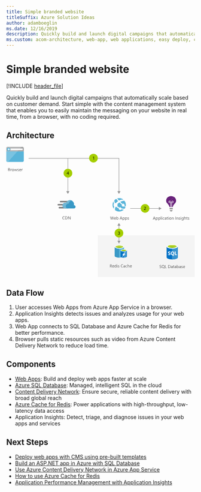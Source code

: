 ```yaml
---
title: Simple branded website
titleSuffix: Azure Solution Ideas
author: adamboeglin
ms.date: 12/16/2019
description: Quickly build and launch digital campaigns that automatically scale based on customer demand.
ms.custom: acom-architecture, web-app, web applications, easy deploy, content delivery, interactive-diagram, 'https://azure.microsoft.com/solutions/architecture/simple-branded-website/'
---
```

# Simple branded website

[!INCLUDE [header_file](../header.md)]

Quickly build and launch digital campaigns that automatically scale based on customer demand. Start simple with the content management system that enables you to easily maintain the messaging on your website in real time, from a browser, with no coding required.

## Architecture

<svg class="architecture-diagram" aria-labelledby="simple-branded-website" height="433" viewbox="0 0 628 433"  xmlns="http://www.w3.org/2000/svg">
    <g fill="none" fill-rule="evenodd" stroke="none" stroke-width="1">
        <path fill="#F4F4F4" fill-rule="nonzero" d="M305 432.8h322.8V294H305z"/>
        <path d="M7.6 75.9v3.5h1.6c.7 0 1.2-.2 1.6-.5.4-.3.6-.8.6-1.3 0-1.2-.8-1.7-2.4-1.7H7.6zm0-4.2v3.2h1.2c.6 0 1.1-.2 1.5-.5.4-.3.5-.7.5-1.3 0-1-.6-1.4-1.9-1.4H7.6zm-1.1 8.7v-9.8h2.8c.8 0 1.5.2 2 .6.5.4.7 1 .7 1.6 0 .6-.2 1-.5 1.4-.3.4-.7.7-1.2.9.7.1 1.2.3 1.6.7.4.4.6 1 .6 1.6 0 .8-.3 1.5-.9 2-.6.5-1.4.8-2.3.8H6.5v.2zM18 74.6c-.2-.2-.5-.2-.8-.2-.5 0-.9.2-1.2.7-.3.5-.5 1.1-.5 1.8v3.6h-1.1v-7h1.1v1.4c.2-.5.4-.9.7-1.2.3-.3.7-.4 1.1-.4.3 0 .5 0 .7.1v1.2zM22.2 74.2c-.7 0-1.3.2-1.7.7-.4.5-.6 1.2-.6 2s.2 1.5.6 2c.4.5 1 .7 1.7.7s1.3-.2 1.7-.7c.4-.5.6-1.1.6-2 0-.9-.2-1.5-.6-2-.4-.5-.9-.7-1.7-.7m0 6.4c-1 0-1.9-.3-2.5-1-.6-.7-.9-1.5-.9-2.6 0-1.2.3-2.1 1-2.8.7-.7 1.5-1 2.6-1 1 0 1.9.3 2.4 1s.9 1.5.9 2.7c0 1.1-.3 2-.9 2.7-.7.7-1.6 1-2.6 1M36.3 73.4l-2.1 7H33l-1.4-5c-.1-.2-.1-.4-.1-.6 0 .2-.1.4-.1.6l-1.6 5h-1.2l-2.1-7h1.1l1.4 5.3c0 .2.1.4.1.6h.1c0-.2.1-.4.1-.6l1.6-5.3h1l1.4 5.3c0 .2.1.4.1.6h.2c0-.2 0-.4.1-.6l1.4-5.3h1.2zM37.1 80.2V79c.6.5 1.3.7 2 .7 1 0 1.5-.3 1.5-1 0-.2 0-.3-.1-.5l-.3-.3c-.1-.1-.3-.2-.5-.3l-.6-.3c-.3-.1-.6-.2-.8-.4-.2-.1-.4-.3-.6-.4-.2-.2-.3-.3-.4-.5-.1-.2-.1-.4-.1-.7 0-.3.1-.6.2-.9.2-.3.4-.5.6-.6.3-.2.5-.3.9-.4.4-.1.7-.1 1-.1.6 0 1.1.1 1.6.3v1.1c-.5-.3-1.1-.5-1.8-.5-.2 0-.4 0-.6.1-.2 0-.3.1-.4.2l-.3.3c-.1.1-.1.3-.1.4 0 .2 0 .3.1.5s.2.2.3.3c.1.1.3.2.5.3l.6.3c.3.1.6.2.8.4.2.1.5.3.6.4.2.2.3.3.4.5.1.2.1.4.1.7 0 .3-.1.6-.2.9-.1.3-.4.5-.6.6-.2.1-.5.3-.9.4-.4.1-.7.1-1 .1-.7 0-1.3-.1-1.9-.4M48 76.3c0-.6-.2-1.2-.5-1.5-.3-.3-.7-.5-1.3-.5-.5 0-1 .2-1.3.6-.3.4-.6.9-.7 1.5H48v-.1zm1.1.9h-4.9c0 .8.2 1.4.6 1.8.4.4 1 .6 1.7.6.8 0 1.5-.3 2.2-.8v1.1c-.6.4-1.4.7-2.4.7s-1.8-.3-2.3-1c-.6-.6-.8-1.5-.8-2.7 0-1.1.3-2 .9-2.7.6-.7 1.4-1 2.3-1 .9 0 1.6.3 2.1.9.5.6.8 1.4.8 2.5v.6h-.2zM54.5 74.6c-.2-.2-.5-.3-.9-.3-.5 0-.9.2-1.2.7-.3.5-.5 1.1-.5 1.8v3.6h-1.1v-7h1.1v1.4c.2-.5.4-.9.7-1.2.3-.3.7-.4 1.1-.4.3 0 .5 0 .7.1v1.3h.1z" fill="#525252" fill-rule="nonzero"/>
        <path d="M58.4 15.3V5.8c0-4.2-1.5-5.7-5.7-5.7h-47C1.5.1 0 1.6 0 5.8v9.5h58.4z" fill="#A0A1A2" fill-rule="nonzero"/>
        <path d="M0 15.3v29.2c0 4.2 1.5 5.7 5.7 5.7h47c4.2 0 5.7-1.5 5.7-5.7V15.3H0z" fill="#59B4D9" fill-rule="nonzero"/>
        <path d="M51.1 0H5.7C1.5 0 0 1.5 0 5.7v9.6h36.9L51.1 0z" fill="#B3B4B5" fill-rule="nonzero"/>
        <path d="M5.7 50.2h-.8C1.3 50 0 48.4 0 44.5V15.3h36.9L5.7 50.2z" fill="#7AC3E1" fill-rule="nonzero"/>
        <path fill="#FCFCFC" fill-rule="nonzero" d="M14.6 10.8h40V5.7h-40z"/>
        <path d="M7.6 2.6a5.7 5.7 0 110 11.4 5.7 5.7 0 010-11.4" fill="#59B4D9" fill-rule="nonzero"/>
        <path fill="#FCFCFC" fill-rule="nonzero" d="M13.3 7.6H7.6l1.9-1.9v-.6H7.6l-3 3.3 3 3.1h1.9v-.7L7.6 8.9h5.7z"/>
        <path d="M194.4 240.5c-.7.4-1.6.6-2.7.6-1.4 0-2.5-.4-3.3-1.3-.8-.9-1.3-2.1-1.3-3.5 0-1.6.5-2.8 1.4-3.8.9-1 2.1-1.4 3.6-1.4.9 0 1.7.1 2.3.4v1.2c-.7-.4-1.5-.6-2.3-.6-1.1 0-2 .4-2.7 1.1-.7.8-1 1.8-1 3s.3 2.1 1 2.9c.7.7 1.5 1.1 2.6 1.1 1 0 1.8-.2 2.6-.7v1h-.2zM197.5 232.2v7.7h1.5c1.3 0 2.3-.3 3-1 .7-.7 1.1-1.7 1.1-2.9 0-2.5-1.3-3.8-4-3.8h-1.6zm-1.1 8.7v-9.8h2.7c3.5 0 5.2 1.6 5.2 4.8 0 1.5-.5 2.7-1.4 3.6-1 .9-2.2 1.4-3.9 1.4h-2.6zM214.1 240.9h-1.4l-5-7.8-.3-.6c0 .2.1.7.1 1.3v7.1h-1.1v-9.8h1.5l4.9 7.7c.2.3.3.5.4.7 0-.3-.1-.8-.1-1.4v-6.9h1.1v9.7h-.1z" fill="#525252" fill-rule="nonzero"/>
        <path d="M212.8 184.5h-31.9c-1.3 0-2.4-1.1-2.4-2.4 0-1.3 1.1-2.4 2.4-2.4h31.9c1.3 0 2.4 1.1 2.4 2.4 0 1.3-1.1 2.4-2.4 2.4M206.3 204.6h-29.5c-1.3 0-2.4-1.1-2.4-2.4 0-1.3 1.1-2.4 2.4-2.4h29.5c1.3 0 2.4 1.1 2.4 2.4 0 1.3-1.1 2.4-2.4 2.4M202.8 194.8h-29.5c-1.3 0-2.4-1.1-2.4-2.4 0-1.3 1.1-2.4 2.4-2.4h29.5c1.3 0 2.4 1.1 2.4 2.4 0 1.4-1 2.4-2.4 2.4" fill="#7A7A7A" fill-rule="nonzero"/>
        <path d="M230.9 199.4c0-2.8-2.2-5.1-5-5.2h-.7c.3-1.2.5-2.4.5-3.6 0-7.4-6-13.4-13.4-13.4-5.7.1-10.8 3.7-12.7 9.1-1-.3-2-.4-3-.5-5.2 0-9.1 4.2-9.1 9.4s4.1 9.4 9.1 9.4h29.6c2.7-.4 4.7-2.6 4.7-5.2" fill="#3999C6" fill-rule="nonzero"/>
        <path d="M201.3 204.4a8.06 8.06 0 01-2.5-4.6c-1.1-5 1.9-10 6.8-11 1-.2 2.1-.3 3.1-.1.4-4.7 3.3-8.8 7.6-10.8-1.3-.4-2.7-.7-4.1-.7-5.7.1-10.8 3.7-12.7 9.1-1-.3-2-.4-3-.5-5.2 0-9.1 4.2-9.1 9.4s4.1 9.4 9.1 9.4l4.8-.2z" fill="#72B6D3" fill-rule="nonzero"/>
        <path d="M358.9 231.6l-2.8 9.8h-1.3l-2-7.2c-.1-.3-.1-.6-.2-1 0 .3-.1.7-.2 1l-2 7.2h-1.3l-2.9-9.8h1.3l2.1 7.5c.1.3.1.6.2 1 0-.2.1-.6.2-1l2.2-7.5h1.1l2.1 7.6c.1.3.1.6.2.9 0-.2.1-.6.2-.9l2-7.5h1.1v-.1zM364.2 237.2c0-.6-.2-1.2-.5-1.5-.3-.3-.7-.5-1.3-.5-.5 0-1 .2-1.3.6-.3.4-.6.9-.7 1.5h3.8v-.1zm1.1 1h-4.9c0 .8.2 1.4.6 1.8.4.4 1 .6 1.7.6.8 0 1.5-.3 2.2-.8v1.1c-.6.4-1.4.7-2.4.7s-1.8-.3-2.3-1c-.6-.6-.8-1.5-.8-2.7 0-1.1.3-2 .9-2.7.6-.7 1.4-1 2.3-1 .9 0 1.6.3 2.1.9.5.6.8 1.4.8 2.5v.6h-.2zM368.1 237.5v1c0 .6.2 1.1.6 1.5.4.4.9.6 1.4.6.7 0 1.2-.3 1.6-.8.4-.5.6-1.2.6-2.2 0-.8-.2-1.4-.5-1.8-.4-.4-.8-.7-1.5-.7s-1.2.2-1.6.7c-.4.5-.6 1.1-.6 1.7m.1 2.9v1h-1.1V231h1.1v4.6c.6-.9 1.4-1.4 2.4-1.4.9 0 1.6.3 2.1.9.5.6.8 1.5.8 2.5 0 1.2-.3 2.1-.9 2.8-.6.7-1.3 1.1-2.3 1.1-1 0-1.7-.3-2.1-1.1M384.1 237.6l-1.5-4.2c-.1-.1-.1-.4-.2-.7 0 .3-.1.5-.2.7l-1.5 4.2h3.4zm2.7 3.8h-1.3l-1-2.7h-4.2l-1 2.7H378l3.8-9.8h1.2l3.8 9.8zM389.2 237.5v1c0 .6.2 1.1.6 1.5.4.4.9.6 1.4.6.7 0 1.2-.3 1.6-.8.4-.5.6-1.2.6-2.2 0-.8-.2-1.4-.5-1.8-.4-.4-.8-.7-1.5-.7s-1.2.2-1.6.7a2.709 2.709 0 00-.6 1.7m.1 2.9v4.2h-1.1v-10.2h1.1v1.2c.6-.9 1.4-1.4 2.4-1.4.9 0 1.6.3 2.1.9.5.6.8 1.5.8 2.5 0 1.2-.3 2.1-.9 2.8-.6.7-1.3 1.1-2.3 1.1-1 0-1.7-.3-2.1-1.1M397.5 237.5v1c0 .6.2 1.1.6 1.5.4.4.9.6 1.4.6.7 0 1.2-.3 1.6-.8.4-.5.6-1.2.6-2.2 0-.8-.2-1.4-.5-1.8-.4-.4-.8-.7-1.5-.7s-1.2.2-1.6.7c-.4.5-.6 1.1-.6 1.7m0 2.9v4.2h-1.1v-10.2h1.1v1.2c.6-.9 1.4-1.4 2.4-1.4.9 0 1.6.3 2.1.9.5.6.8 1.5.8 2.5 0 1.2-.3 2.1-.9 2.8-.6.7-1.3 1.1-2.3 1.1-.9 0-1.6-.3-2.1-1.1M404.1 241.1v-1.2c.6.5 1.3.7 2 .7 1 0 1.5-.3 1.5-1 0-.2 0-.3-.1-.5l-.3-.3c-.1-.1-.3-.2-.5-.3-.2-.1-.4-.2-.6-.2-.3-.1-.6-.2-.8-.4-.2-.1-.4-.3-.6-.4-.2-.1-.3-.3-.4-.5-.1-.2-.1-.4-.1-.7 0-.3.1-.6.2-.9.1-.3.4-.5.6-.6.3-.2.5-.3.9-.4.4-.1.7-.1 1-.1.6 0 1.1.1 1.6.3v1.1c-.5-.3-1.1-.5-1.8-.5-.2 0-.4 0-.6.1-.2 0-.3.1-.4.2l-.3.3c-.1.1-.1.3-.1.4 0 .2 0 .3.1.5l.3.3c.1.1.3.2.5.3l.6.3c.3.1.6.2.8.4.2.2.5.3.6.4.2.2.3.3.4.5.1.2.1.4.1.7 0 .3-.1.6-.2.9-.2.3-.4.5-.6.6-.3.2-.5.3-.9.4-.3.1-.7.1-1 .1-.7-.1-1.3-.2-1.9-.5M494.7 237.8l-1.5-4.2c-.1-.1-.1-.4-.2-.7 0 .3-.1.5-.2.7l-1.5 4.2h3.4zm2.7 3.8h-1.3l-1-2.7h-4.2l-1 2.7h-1.3l3.8-9.8h1.2l3.8 9.8zM499.8 237.7v1c0 .6.2 1.1.6 1.5.4.4.9.6 1.4.6.7 0 1.2-.3 1.6-.8.4-.5.6-1.2.6-2.2 0-.8-.2-1.4-.5-1.8-.4-.4-.8-.7-1.5-.7s-1.2.2-1.6.7c-.4.5-.6 1-.6 1.7m0 2.8v4.2h-1.1v-10.2h1.1v1.2c.6-.9 1.4-1.4 2.4-1.4.9 0 1.6.3 2.1.9.5.6.8 1.5.8 2.5 0 1.2-.3 2.1-.9 2.8-.6.7-1.3 1.1-2.3 1.1-.9.1-1.6-.3-2.1-1.1M508 237.7v1c0 .6.2 1.1.6 1.5.4.4.9.6 1.4.6.7 0 1.2-.3 1.6-.8.4-.5.6-1.2.6-2.2 0-.8-.2-1.4-.5-1.8-.4-.4-.8-.7-1.5-.7s-1.2.2-1.6.7c-.4.5-.6 1-.6 1.7m.1 2.8v4.2H507v-10.2h1.1v1.2c.6-.9 1.4-1.4 2.4-1.4.9 0 1.6.3 2.1.9.5.6.8 1.5.8 2.5 0 1.2-.3 2.1-.9 2.8-.6.7-1.3 1.1-2.3 1.1-.9.1-1.6-.3-2.1-1.1M515.199 241.6h1.101v-10.399h-1.101zM518.6 241.6h1.1v-7h-1.1v7zm.5-8.8c-.2 0-.4-.1-.5-.2-.1-.1-.2-.3-.2-.5s.1-.4.2-.5c.1-.1.3-.2.5-.2s.4.1.5.2c.1.1.2.3.2.5s-.1.4-.2.5c-.1.1-.3.2-.5.2zM526.7 241.2c-.5.3-1.2.5-1.9.5-1 0-1.8-.3-2.4-1-.6-.6-.9-1.5-.9-2.5 0-1.2.3-2.1 1-2.8.7-.7 1.5-1 2.6-1 .6 0 1.2.1 1.6.3v1.1c-.5-.4-1.1-.5-1.7-.5-.7 0-1.3.3-1.8.8s-.7 1.2-.7 2 .2 1.5.6 1.9c.4.4 1 .7 1.7.7.6 0 1.2-.2 1.7-.6v1.1h.2zM532.3 238l-1.7.2c-.5.1-.9.2-1.2.4-.3.2-.4.5-.4 1 0 .3.1.6.4.8.2.2.6.3 1 .3.6 0 1-.2 1.4-.6.4-.4.5-.9.5-1.5v-.6zm1.1 3.6h-1.1v-1.1c-.5.8-1.2 1.3-2.2 1.3-.7 0-1.2-.2-1.6-.6-.4-.4-.6-.9-.6-1.5 0-1.3.8-2.1 2.3-2.3l2.1-.3c0-1.2-.5-1.8-1.4-1.8-.8 0-1.6.3-2.3.9v-1.1c.7-.4 1.5-.7 2.4-.7 1.6 0 2.5.9 2.5 2.6v4.6h-.1zM538.8 241.5c-.3.1-.6.2-1 .2-1.2 0-1.8-.7-1.8-2.1v-4.1h-1.2v-1h1.2v-1.7l1.1-.4v2.1h1.8v1h-1.8v3.9c0 .5.1.8.2 1 .2.2.4.3.8.3.3 0 .5-.1.7-.2v1zM540.3 241.6h1.1v-7h-1.1v7zm.5-8.8c-.2 0-.4-.1-.5-.2-.1-.1-.2-.3-.2-.5s.1-.4.2-.5c.1-.1.3-.2.5-.2s.4.1.5.2c.1.1.2.3.2.5s-.1.4-.2.5c-.1.1-.3.2-.5.2zM546.7 235.3c-.7 0-1.3.2-1.7.7-.4.5-.6 1.2-.6 2s.2 1.5.6 2c.4.5 1 .7 1.7.7s1.3-.2 1.7-.7c.4-.5.6-1.1.6-2 0-.9-.2-1.5-.6-2-.4-.5-1-.7-1.7-.7m-.1 6.4c-1 0-1.9-.3-2.5-1-.6-.7-.9-1.5-.9-2.6 0-1.2.3-2.1 1-2.8.7-.7 1.5-1 2.6-1 1 0 1.9.3 2.4 1 .6.6.9 1.5.9 2.7 0 1.1-.3 2-.9 2.7-.7.7-1.6 1-2.6 1M557.7 241.6h-1.1v-4c0-1.5-.5-2.2-1.6-2.2-.6 0-1 .2-1.4.6-.4.4-.5 1-.5 1.6v4H552v-7h1.1v1.2c.5-.9 1.3-1.3 2.3-1.3.8 0 1.4.2 1.8.7.4.5.6 1.2.6 2.1v4.3h-.1zM563.8 241.6h1.1v-9.8h-1.1zM573.1 241.6H572v-4c0-1.5-.5-2.2-1.6-2.2-.6 0-1 .2-1.4.6-.4.4-.5 1-.5 1.6v4h-1.1v-7h1.1v1.2c.5-.9 1.3-1.3 2.3-1.3.8 0 1.4.2 1.8.7.4.5.6 1.2.6 2.1v4.3h-.1zM574.8 241.3v-1.2c.6.5 1.3.7 2 .7 1 0 1.5-.3 1.5-1 0-.2 0-.3-.1-.5l-.3-.3c-.1-.1-.3-.2-.5-.3-.2-.1-.4-.2-.6-.2-.3-.1-.6-.2-.8-.4-.2-.1-.4-.3-.6-.4-.2-.1-.3-.3-.4-.5-.1-.2-.1-.4-.1-.7 0-.3.1-.6.2-.9.1-.3.4-.5.6-.6.3-.2.5-.3.9-.4.4-.1.7-.1 1-.1.6 0 1.1.1 1.6.3v1.1c-.5-.3-1.1-.5-1.8-.5-.2 0-.4 0-.6.1-.2 0-.3.1-.4.2l-.3.3c-.1.1-.1.3-.1.4 0 .2 0 .3.1.5l.3.3c.1.1.3.2.5.3l.6.3c.3.1.6.2.8.4.2.2.5.3.6.4.2.2.3.3.4.5.1.2.1.4.1.7 0 .3-.1.6-.2.9-.2.3-.4.5-.6.6-.3.2-.5.3-.9.4-.3.1-.7.1-1 .1-.7-.1-1.3-.2-1.9-.5M581.199 241.6h1.101v-7h-1.101v7zm.601-8.8c-.2 0-.4-.1-.5-.2-.1-.1-.2-.3-.2-.5s.1-.4.2-.5c.1-.1.3-.2.5-.2s.4.1.5.2c.1.1.2.3.2.5s-.1.4-.2.5c-.1.1-.3.2-.5.2zM589.4 238.4v-1c0-.6-.2-1-.6-1.4-.4-.4-.8-.6-1.4-.6-.7 0-1.2.3-1.6.8-.4.5-.6 1.2-.6 2.1 0 .8.2 1.4.6 1.9.4.5.9.7 1.5.7s1.1-.2 1.5-.7c.4-.5.6-1.1.6-1.8zm1.2 2.6c0 2.6-1.2 3.9-3.7 3.9-.9 0-1.6-.2-2.3-.5v-1.1c.8.4 1.5.7 2.3.7 1.7 0 2.6-.9 2.6-2.7v-.8c-.5.9-1.3 1.3-2.4 1.3-.9 0-1.6-.3-2.1-.9-.5-.6-.8-1.5-.8-2.5 0-1.2.3-2.1.9-2.8.6-.7 1.4-1.1 2.3-1.1.9 0 1.6.4 2.1 1.1v-1h1.1v6.4zM598.6 241.6h-1.1v-4c0-1.5-.5-2.2-1.6-2.2-.5 0-1 .2-1.4.6-.4.4-.6 1-.6 1.6v4h-1.1v-10.4h1.1v4.5c.5-.9 1.3-1.3 2.3-1.3 1.6 0 2.4 1 2.4 2.9v4.3zM604 241.5c-.3.1-.6.2-1 .2-1.2 0-1.8-.7-1.8-2.1v-4.1H600v-1h1.2v-1.7l1.1-.4v2.1h1.8v1h-1.8v3.9c0 .5.1.8.2 1 .2.2.4.3.8.3.3 0 .5-.1.7-.2v1zM605.1 241.3v-1.2c.6.5 1.3.7 2 .7 1 0 1.5-.3 1.5-1 0-.2 0-.3-.1-.5l-.3-.3c-.1-.1-.3-.2-.5-.3-.2-.1-.4-.2-.6-.2-.3-.1-.6-.2-.8-.4-.2-.1-.4-.3-.6-.4-.2-.1-.3-.3-.4-.5-.1-.2-.1-.4-.1-.7 0-.3.1-.6.2-.9.1-.3.4-.5.6-.6.3-.2.5-.3.9-.4.4-.1.7-.1 1-.1.6 0 1.1.1 1.6.3v1.1c-.5-.3-1.1-.5-1.8-.5-.2 0-.4 0-.6.1-.2 0-.3.1-.4.2l-.3.3c-.1.1-.1.3-.1.4 0 .2 0 .3.1.5l.3.3c.1.1.3.2.5.3l.6.3c.3.1.6.2.8.4.2.2.5.3.6.4.2.2.3.3.4.5.1.2.1.4.1.7 0 .3-.1.6-.2.9-.2.3-.4.5-.6.6-.3.2-.5.3-.9.4-.3.1-.7.1-1 .1-.8-.1-1.4-.2-1.9-.5M346.9 391.7v3.6h1.6c.3 0 .6 0 .8-.1.2-.1.5-.2.6-.4.2-.2.3-.4.4-.6.1-.2.2-.5.2-.8 0-.5-.2-.9-.5-1.2-.3-.3-.8-.4-1.5-.4h-1.6v-.1zm5.8 8.8h-1.4l-1.6-2.7c-.2-.3-.3-.5-.4-.7-.1-.2-.3-.3-.4-.4-.1-.1-.3-.2-.5-.2-.2-.1-.4-.1-.6-.1h-.9v4.2h-1.1v-9.8h2.9c.4 0 .8.1 1.2.2.4.1.7.3.9.5.2.2.5.5.6.8.2.3.2.7.2 1.1 0 .3-.1.7-.2.9-.1.3-.2.5-.4.8-.2.2-.4.4-.7.6-.3.2-.6.3-.9.4.2.1.3.2.4.3l.3.3c.1.1.2.3.3.4.1.2.2.3.4.6l1.9 2.8zM358 396.3c0-.6-.2-1.2-.5-1.5-.3-.4-.7-.5-1.3-.5-.5 0-1 .2-1.3.6-.4.4-.6.9-.7 1.5h3.8v-.1zm1.2.9h-4.9c0 .8.2 1.4.6 1.8.4.4 1 .6 1.7.6.8 0 1.5-.3 2.2-.8v1.1c-.6.4-1.4.7-2.4.7s-1.8-.3-2.3-1c-.6-.6-.8-1.5-.8-2.7 0-1.1.3-2 .9-2.7.6-.7 1.4-1 2.3-1 .9 0 1.6.3 2.1.9.5.6.8 1.4.8 2.5v.6h-.2zM365.7 397.3v-1c0-.6-.2-1-.6-1.4-.4-.4-.8-.6-1.4-.6-.7 0-1.2.3-1.6.8-.4.5-.6 1.2-.6 2.1 0 .8.2 1.4.6 1.9.4.5.9.7 1.5.7s1.1-.2 1.5-.7c.4-.5.6-1.1.6-1.8zm1.1 3.2h-1.1v-1.2c-.5.9-1.3 1.4-2.4 1.4-.9 0-1.6-.3-2.1-.9-.5-.6-.8-1.5-.8-2.6 0-1.2.3-2.1.9-2.8.6-.7 1.4-1 2.3-1 1 0 1.7.4 2.1 1.1v-4.3h1.1v10.3zM369.1 400.5h1.1v-7h-1.1v7zm.6-8.8c-.2 0-.4-.1-.5-.2-.1-.1-.2-.3-.2-.5s.1-.4.2-.5c.1-.1.3-.2.5-.2s.4.1.5.2c.1.1.2.3.2.5s-.1.4-.2.5c-.1.1-.3.2-.5.2zM372.1 400.2V399c.6.5 1.3.7 2 .7 1 0 1.5-.3 1.5-1 0-.2 0-.3-.1-.5l-.3-.3c-.1-.1-.3-.2-.5-.3l-.6-.3c-.3-.1-.6-.2-.8-.4-.2-.1-.4-.3-.6-.4-.2-.1-.3-.3-.4-.5-.1-.2-.1-.4-.1-.7 0-.3.1-.6.2-.9.1-.3.4-.5.6-.6.3-.2.5-.3.9-.4.3-.1.7-.1 1-.1.6 0 1.1.1 1.6.3v1.1c-.5-.3-1.1-.5-1.8-.5-.2 0-.4 0-.6.1-.2 0-.3.1-.4.2l-.3.3c-.1.1-.1.3-.1.4 0 .2 0 .3.1.5l.3.3c.1.1.3.2.5.3l.6.3c.3.1.6.2.8.4.2.1.5.3.6.4.2.2.3.3.4.5.1.2.1.4.1.7 0 .3-.1.6-.2.9-.2.3-.4.5-.6.6-.3.2-.5.3-.9.4-.3.1-.7.1-1 .1-.8 0-1.4-.1-1.9-.4M389.1 400.1c-.7.4-1.6.6-2.7.6-1.4 0-2.5-.4-3.3-1.3-.8-.9-1.3-2.1-1.3-3.5 0-1.6.5-2.8 1.4-3.8.9-1 2.1-1.4 3.6-1.4.9 0 1.7.1 2.3.4v1.2c-.7-.4-1.5-.6-2.3-.6-1.1 0-2 .4-2.7 1.1-.7.8-1 1.8-1 3s.3 2.1 1 2.9c.7.7 1.5 1.1 2.6 1.1 1 0 1.8-.2 2.6-.7v1h-.2zM394.8 396.9l-1.7.2c-.5.1-.9.2-1.2.4-.3.2-.4.5-.4 1 0 .3.1.6.4.8.2.2.6.3 1 .3.6 0 1-.2 1.4-.6.4-.4.5-.9.5-1.5v-.6zm1.1 3.6h-1.1v-1.1c-.5.8-1.2 1.3-2.2 1.3-.7 0-1.2-.2-1.6-.6-.4-.4-.6-.9-.6-1.5 0-1.3.8-2.1 2.3-2.3l2.1-.3c0-1.2-.5-1.8-1.4-1.8-.8 0-1.6.3-2.3.9V394c.7-.4 1.5-.7 2.4-.7 1.6 0 2.5.9 2.5 2.6v4.6h-.1zM402.8 400.1c-.5.3-1.2.5-1.9.5-1 0-1.8-.3-2.4-1-.6-.6-.9-1.5-.9-2.5 0-1.2.3-2.1 1-2.8.7-.7 1.5-1 2.6-1 .6 0 1.2.1 1.6.3v1.1c-.5-.4-1.1-.5-1.7-.5-.7 0-1.3.3-1.8.8s-.7 1.2-.7 2 .2 1.5.6 1.9c.4.5 1 .7 1.7.7.6 0 1.2-.2 1.7-.6v1.1h.2zM410.3 400.5h-1.1v-4c0-1.5-.5-2.2-1.6-2.2-.5 0-1 .2-1.4.6-.4.4-.6 1-.6 1.6v4h-1.1v-10.4h1.1v4.5c.5-.9 1.3-1.3 2.3-1.3 1.6 0 2.4 1 2.4 2.9v4.3zM416.9 396.3c0-.6-.2-1.2-.5-1.5-.3-.4-.7-.5-1.3-.5-.5 0-1 .2-1.3.6-.4.4-.6.9-.7 1.5h3.8v-.1zm1.2.9h-4.9c0 .8.2 1.4.6 1.8.4.4 1 .6 1.7.6.8 0 1.5-.3 2.2-.8v1.1c-.6.4-1.4.7-2.4.7s-1.8-.3-2.3-1c-.6-.6-.8-1.5-.8-2.7 0-1.1.3-2 .9-2.7.6-.7 1.4-1 2.3-1 .9 0 1.6.3 2.1.9.5.6.8 1.4.8 2.5v.6h-.2z" fill="#525252" fill-rule="nonzero"/>
        <path d="M361.2 332.4v30.1c0 3.2 7 5.7 15.6 5.7v-35.8h-15.6z" fill="#3999C6" fill-rule="nonzero"/>
        <path d="M376.6 368.1h.3c8.7 0 15.6-2.5 15.6-5.7v-30.1h-15.9v35.8z" fill="#59B4D9" fill-rule="nonzero"/>
        <path d="M392.4 332.4c0 3.1-7 5.7-15.6 5.7s-15.7-2.6-15.7-5.7 7-5.7 15.6-5.7c8.7 0 15.7 2.6 15.7 5.7" fill="#FFF" fill-rule="nonzero"/>
        <path d="M389.3 332.1c0 2.1-5.6 3.8-12.4 3.8-6.8 0-12.5-1.7-12.5-3.8 0-2.1 5.6-3.8 12.4-3.8 6.8 0 12.5 1.7 12.5 3.8" fill="#7FBA00" fill-rule="nonzero"/>
        <path d="M386.6 334.3c1.7-.7 2.6-1.4 2.6-2.3 0-2.1-5.6-3.8-12.4-3.8-6.8 0-12.4 1.7-12.4 3.8 0 .8 1 1.7 2.6 2.3 2.3-.9 5.8-1.4 9.8-1.4 4 0 7.6.6 9.8 1.4" fill="#B8D432" fill-rule="nonzero"/>
        <path d="M381 344.3v20.1c0 2.1 4.7 3.8 10.4 3.8v-23.9H381z" fill="#0072C6" fill-rule="nonzero"/>
        <path d="M391.3 368.1h.2c5.8 0 10.4-1.7 10.4-3.8v-20h-10.6v23.8z" fill="#0072C6" fill-rule="nonzero"/>
        <path d="M391.3 368.1h.2c5.8 0 10.4-1.7 10.4-3.8v-20h-10.6v23.8z" fill="#3A94CF" fill-rule="nonzero"/>
        <path d="M401.9 344.3c0 2.1-4.7 3.8-10.4 3.8s-10.4-1.7-10.4-3.8c0-2.1 4.7-3.8 10.4-3.8s10.4 1.7 10.4 3.8" fill="#FFF" fill-rule="nonzero"/>
        <path d="M399.7 344.1c0 1.3-3.8 2.5-8.3 2.5-4.5 0-8.3-1.1-8.3-2.5 0-1.3 3.8-2.5 8.3-2.5 4.5 0 8.3 1.1 8.3 2.5" fill="#7FBA00" fill-rule="nonzero"/>
        <path d="M397.9 345.6c1.1-.4 1.8-.9 1.8-1.5 0-1.3-3.8-2.5-8.3-2.5-4.6 0-8.3 1.1-8.3 2.5 0 .6.7 1.1 1.8 1.5 1.5-.6 3.9-1 6.6-1 2.5 0 4.9.4 6.4 1" fill="#B8D432" fill-rule="nonzero"/>
        <path fill="#FFF" fill-rule="nonzero" d="M397.1 356.5l-11.6 9.6 4.5-7.5h-3.9l11.6-9.5-4.5 7.4z"/>
        <path d="M510.9 402.3v-1.4c.2.1.3.3.6.4.2.1.4.2.7.3.3.1.5.1.7.2.2 0 .5.1.7.1.7 0 1.2-.1 1.6-.4.3-.3.5-.6.5-1.1 0-.3-.1-.5-.2-.7-.1-.2-.3-.4-.5-.5-.2-.2-.4-.3-.7-.5-.3-.1-.6-.3-.9-.5-.3-.2-.7-.3-1-.5-.3-.2-.6-.4-.8-.6-.2-.2-.4-.5-.5-.7-.1-.3-.2-.6-.2-1s.1-.8.3-1.2c.2-.3.5-.6.8-.8.3-.2.7-.4 1.1-.5.4-.1.8-.2 1.2-.2 1 0 1.7.1 2.1.3v1.3c-.6-.4-1.3-.6-2.2-.6-.3 0-.5 0-.8.1-.3.1-.5.1-.7.3-.2.1-.4.3-.5.5-.1.2-.2.4-.2.7 0 .3 0 .5.1.6.1.2.2.3.4.5s.4.3.7.4c.3.1.6.3.9.5.4.2.7.4 1 .5.3.1.6.4.8.6.2.2.4.5.6.8.1.3.2.6.2 1 0 .5-.1.9-.3 1.2-.2.3-.4.6-.8.8-.3.2-.7.4-1.1.5-.4.1-.9.1-1.3.1h-.6c-.2 0-.5-.1-.7-.1-.2 0-.5-.1-.7-.2 0-.1-.2-.2-.3-.2M522.8 393.7c-1 0-1.9.4-2.5 1.1-.6.7-1 1.7-1 2.9s.3 2.2.9 2.9c.6.7 1.4 1.1 2.5 1.1s1.9-.4 2.5-1.1c.6-.7.9-1.7.9-2.9 0-1.3-.3-2.3-.9-3-.5-.6-1.3-1-2.4-1m-.1 9.1c-1.4 0-2.5-.5-3.3-1.4-.8-.9-1.3-2.1-1.3-3.6 0-1.6.4-2.8 1.3-3.8.9-.9 2-1.4 3.5-1.4 1.3 0 2.4.5 3.3 1.4.8.9 1.2 2.1 1.2 3.6 0 1.6-.4 2.9-1.3 3.8l-.6.6 2.8 2h-2.1l-1.8-1.4c-.6.1-1.1.2-1.7.2M534.4 402.7h-5.1v-9.8h1.1v8.8h3.9v1zM540.9 393.9v7.7h1.5c1.3 0 2.3-.3 3-1 .7-.7 1.1-1.7 1.1-2.9 0-2.5-1.3-3.8-4-3.8h-1.6zm-1.2 8.8v-9.8h2.7c3.5 0 5.2 1.6 5.2 4.8 0 1.5-.5 2.7-1.4 3.6-1 .9-2.2 1.4-3.9 1.4h-2.6zM553.3 399.1l-1.7.2c-.5.1-.9.2-1.2.4-.3.2-.4.5-.4 1 0 .3.1.6.4.8.2.2.6.3 1 .3.6 0 1-.2 1.4-.6.4-.4.5-.9.5-1.5v-.6zm1.1 3.6h-1.1v-1.1c-.5.8-1.2 1.3-2.2 1.3-.7 0-1.2-.2-1.6-.6-.4-.4-.6-.9-.6-1.5 0-1.3.8-2.1 2.3-2.3l2.1-.3c0-1.2-.5-1.8-1.4-1.8-.8 0-1.6.3-2.3.9v-1.1c.7-.4 1.5-.7 2.4-.7 1.6 0 2.5.9 2.5 2.6v4.6h-.1zM559.8 402.6c-.3.1-.6.2-1 .2-1.2 0-1.8-.7-1.8-2.1v-4.1h-1.2v-1h1.2v-1.7l1.1-.4v2.1h1.8v1h-1.8v3.9c0 .5.1.8.2 1 .2.2.4.3.8.3.3 0 .5-.1.7-.2v1zM565.2 399.1l-1.7.2c-.5.1-.9.2-1.2.4-.3.2-.4.5-.4 1 0 .3.1.6.4.8.2.2.6.3 1 .3.6 0 1-.2 1.4-.6.4-.4.5-.9.5-1.5v-.6zm1.1 3.6h-1.1v-1.1c-.5.8-1.2 1.3-2.2 1.3-.7 0-1.2-.2-1.6-.6-.4-.4-.6-.9-.6-1.5 0-1.3.8-2.1 2.3-2.3l2.1-.3c0-1.2-.5-1.8-1.4-1.8-.8 0-1.6.3-2.3.9v-1.1c.7-.4 1.5-.7 2.4-.7 1.6 0 2.5.9 2.5 2.6v4.6h-.1zM569.5 398.8v1c0 .6.2 1.1.6 1.5.4.4.9.6 1.4.6.7 0 1.2-.3 1.6-.8.4-.5.6-1.2.6-2.2 0-.8-.2-1.4-.5-1.8-.4-.4-.8-.7-1.5-.7s-1.2.2-1.6.7c-.4.5-.6 1-.6 1.7m0 2.8v1h-1.1v-10.3h1.1v4.6c.6-.9 1.4-1.4 2.4-1.4.9 0 1.6.3 2.1.9.5.6.8 1.5.8 2.5 0 1.2-.3 2.1-.9 2.8-.6.7-1.3 1.1-2.3 1.1-.9 0-1.6-.4-2.1-1.2M580.5 399.1l-1.7.2c-.5.1-.9.2-1.2.4-.3.2-.4.5-.4 1 0 .3.1.6.4.8.2.2.6.3 1 .3.6 0 1-.2 1.4-.6.4-.4.5-.9.5-1.5v-.6zm1.1 3.6h-1.1v-1.1c-.5.8-1.2 1.3-2.2 1.3-.7 0-1.2-.2-1.6-.6-.4-.4-.6-.9-.6-1.5 0-1.3.8-2.1 2.3-2.3l2.1-.3c0-1.2-.5-1.8-1.4-1.8-.8 0-1.6.3-2.3.9v-1.1c.7-.4 1.5-.7 2.4-.7 1.6 0 2.5.9 2.5 2.6v4.6h-.1zM583.3 402.4v-1.2c.6.5 1.3.7 2 .7 1 0 1.5-.3 1.5-1 0-.2 0-.3-.1-.5l-.3-.3c-.1-.1-.3-.2-.5-.3l-.6-.3c-.3-.1-.6-.2-.8-.4-.2-.1-.4-.3-.6-.4-.2-.1-.3-.3-.4-.5-.1-.2-.1-.4-.1-.7 0-.3.1-.6.2-.9.1-.3.4-.5.6-.6.3-.2.5-.3.9-.4.3-.1.7-.1 1-.1.6 0 1.1.1 1.6.3v1.1c-.5-.3-1.1-.5-1.8-.5-.2 0-.4 0-.6.1-.2 0-.3.1-.4.2l-.3.3c-.1.1-.1.3-.1.4 0 .2 0 .3.1.5l.3.3c.1.1.3.2.5.3l.6.3c.3.1.6.2.8.4.2.1.5.3.6.4.2.2.3.3.4.5.1.2.1.4.1.7 0 .3-.1.6-.2.9-.2.3-.4.5-.6.6-.3.2-.5.3-.9.4-.3.1-.7.1-1 .1-.7 0-1.3-.1-1.9-.4M594.2 398.5c0-.6-.2-1.2-.5-1.5-.3-.4-.7-.5-1.3-.5-.5 0-1 .2-1.3.6-.4.4-.6.9-.7 1.5h3.8v-.1zm1.1.9h-4.9c0 .8.2 1.4.6 1.8.4.4 1 .6 1.7.6.8 0 1.5-.3 2.2-.8v1.1c-.6.4-1.4.7-2.4.7s-1.8-.3-2.3-1c-.6-.6-.8-1.5-.8-2.7 0-1.1.3-2 .9-2.7.6-.7 1.4-1 2.3-1 .9 0 1.6.3 2.1.9.5.6.8 1.4.8 2.5v.6h-.2z" fill="#525252" fill-rule="nonzero"/>
        <path d="M534.3 331.3v35.9c0 3.7 8.3 6.8 18.6 6.8v-42.7h-18.6z" fill="#0072C6" fill-rule="nonzero"/>
        <path d="M552.7 374h.3c10.3 0 18.6-3 18.6-6.8v-35.9h-18.9V374z" fill="#0072C6" fill-rule="nonzero"/>
        <path d="M552.5 374h.3c10.4 0 18.9-3 18.9-6.8v-36h-19.1V374h-.1z" fill="#3A94CF" fill-rule="nonzero"/>
        <path d="M571.6 331.3c0 3.7-8.3 6.8-18.6 6.8s-18.6-3-18.6-6.8 8.3-6.8 18.6-6.8 18.6 3.1 18.6 6.8" fill="#FFF" fill-rule="nonzero"/>
        <path d="M567.8 330.9c0 2.5-6.6 4.5-14.8 4.5-8.2 0-14.8-2-14.8-4.5s6.6-4.5 14.8-4.5c8.2 0 14.8 2 14.8 4.5" fill="#7FBA00" fill-rule="nonzero"/>
        <path d="M564.7 333.6c1.9-.8 3.1-1.7 3.1-2.7 0-2.5-6.6-4.5-14.8-4.5-8.2 0-14.8 2-14.8 4.5 0 1 1.2 2 3.1 2.7 2.7-1.1 7-1.7 11.7-1.7 4.7 0 9 .7 11.7 1.7" fill="#B8D432" fill-rule="nonzero"/>
        <path d="M547 356.2c0 1.1-.4 2-1.2 2.6-.8.6-1.9.9-3.4.9-1.2 0-2.2-.2-3-.7v-2.6c.9.8 2 1.2 3.1 1.2.5 0 1-.1 1.3-.3.3-.2.4-.5.4-.9s-.1-.7-.4-.9c-.3-.3-.9-.6-1.8-1-1.8-.8-2.7-2-2.7-3.4 0-1.1.4-1.9 1.2-2.5.8-.6 1.8-1 3.1-1 1.1 0 2.1.2 2.9.5v2.5c-.8-.5-1.7-.8-2.7-.8-.5 0-.9.1-1.2.3-.3.2-.4.5-.4.9s.1.7.4.9c.2.2.7.5 1.5.9 1.1.5 1.9 1 2.4 1.6.3.4.5 1 .5 1.8M556.9 353.7c0-1.2-.3-2.1-.8-2.8-.5-.7-1.2-1-2.1-1-.9 0-1.7.3-2.2 1-.6.7-.8 1.6-.8 2.8 0 1.1.3 2.1.8 2.8.5.7 1.3 1 2.2 1 .9 0 1.6-.3 2.2-1 .4-.7.7-1.6.7-2.8m2.8-.1c0 1.4-.3 2.6-.9 3.6-.6 1-1.5 1.7-2.7 2.1l3.4 3.2h-3.4l-2.4-2.7c-1 0-2-.3-2.8-.8-.8-.5-1.5-1.2-1.9-2.1-.5-.9-.7-1.9-.7-3 0-1.2.2-2.3.7-3.3.5-1 1.2-1.7 2.1-2.2.9-.5 1.9-.8 3.1-.8 1.1 0 2.1.2 2.9.7.9.5 1.5 1.2 2 2.1.4 1 .6 2 .6 3.2M568.7 359.5h-7.1v-11.7h2.7v9.6h4.4z" fill="#FFF" fill-rule="nonzero"/>
        <path fill="#969696" fill-rule="nonzero" d="M376.3 147.4V37.3h-302v1.5h130.2v108.6H200l5.2 9 5.3-9H206V38.8h168.8v108.6h-4.5l5.2 9 5.2-9zM517.5 204.8l-9-5.2v4.5h-95.2v1.5h95.2v4.5zM376.3 308.3V262.1h4.4l-5.2-9-5.2 9h4.5V312h-4.5l5.2 9.1 5.2-9.1h-4.4z"/>
        <a class="architecture-tooltip-trigger" href="#">
            <circle cx="290.5" cy="37.5" fill="#A5CE00" r="14.5"/>
            <text fill="#000" font-family="SegoeUI, Segoe UI" font-size="14" font-weight="normal" x="287.186" y="42.368">
                1
            </text>
        </a>
        <a class="architecture-tooltip-trigger" href="#">
            <circle cx="375.5" cy="286.5" fill="#A5CE00" r="14.5"/>
            <text fill="#000" font-family="SegoeUI, Segoe UI" font-size="14" font-weight="normal" x="371.586" y="291.368">
                3
            </text>
        </a>
        <a class="architecture-tooltip-trigger" href="#">
            <circle cx="462.5" cy="204.5" fill="#A5CE00" r="14.5"/>
            <text fill="#000" font-family="SegoeUI, Segoe UI" font-size="14" font-weight="normal" x="458.186" y="209.368">
                2
            </text>
        </a>
        <a class="architecture-tooltip-trigger" href="#">
            <circle cx="205.5" cy="87.5" fill="#A5CE00" r="14.5"/>
            <text fill="#000" font-family="SegoeUI, Segoe UI" font-size="14" font-weight="normal" x="201.186" y="92.368">
                4
            </text>
        </a>
        <path d="M362.011 186.88a6.691 6.691 0 013.653-.25c.243-.275.491-.551.747-.826a41.15 41.15 0 016.163-5.337l-.016-.015c-2.336-2.48-4.407-5.023-5.956-7.544a21.972 21.972 0 00-3.716 2.294 22.209 22.209 0 00-2.42 2.184c-.307 1.825-.425 5.245 1.545 9.495M375.702 178.5v.002c6.063-3.224 11.37-3.296 14.803-2.773a22.183 22.183 0 00-20.958-4.024 176.396 176.396 0 006.154 6.795zM358.962 197.247a6.69 6.69 0 01.005-8.122c-1.52-3.658-1.4-6.7-.9-8.838-5.092 7.427-5.262 17.453.106 25.164a33.569 33.569 0 011.285-7.632 6.85 6.85 0 01-.496-.572M394.497 205.586c-.014.018-.024.035-.038.054.012-.018.024-.036.038-.054M379.837 182.748c2.617 2.601 5.1 4.924 7.358 6.95a4.758 4.758 0 016.155 1.222c1.036 1.36 1.215 3.098.648 4.59a115.571 115.571 0 003.788 2.963c1.688-6.399.527-13.475-3.812-19.136-.085-.112-.177-.216-.264-.325-.382-.037-6.022-.487-13.873 3.736M392.458 197.593a4.778 4.778 0 01-6.69-.891c-1.12-1.464-1.236-3.363-.5-4.922-2.78-2.17-5.717-4.596-8.487-7.156l.002-.001c-.072-.067-.139-.135-.212-.202.072.067.137.14.21.207-1.805 1.23-3.734 2.764-5.785 4.68-.269.252-.519.507-.772.76a6.726 6.726 0 01-.283 6.7c.387.33.788.66 1.205.992a41.724 41.724 0 005.998 3.984c1.91-1.23 4.471-.833 5.872 1.005a4.38 4.38 0 01.796 1.757c5.493 1.577 9.515 1.035 10.894.75a22.055 22.055 0 002.487-4.88c-.839-.57-2.317-1.56-4.442-3.058-.1.09-.184.191-.293.274M397.352 199.973l.06-.175-.06.175M382.2 208.927a4.434 4.434 0 01-6.195-.815 4.41 4.41 0 01-.86-3.122 36.965 36.965 0 01-6.464-4.12 60.415 60.415 0 01-1.796-1.518 6.662 6.662 0 01-3.09.502c-1.508 4.05-1.681 7.647-1.522 10.087a22.199 22.199 0 0014.112 5.05c4.703 0 9.438-1.497 13.458-4.57a22.437 22.437 0 001.923-1.67c-2.222-.004-5.19-.148-8.582-.903a4.36 4.36 0 01-.983 1.079" fill="#59B4D9" fill-rule="nonzero"/>
        <path d="M397.21 200.387c.054-.14.094-.276.142-.414-.047.136-.109.268-.159.403l.017.011M394.727 205.251l-.021.004c-.073.108-.134.224-.209.331.078-.114.16-.23.23-.335" fill="#FFF" fill-rule="nonzero"/>
        <path fill="#7A7A7A" fill-rule="nonzero" d="M544.246 207.128h10.703v-3.434h-10.703zM544.245 210.864l3.333 3.534h3.938l3.332-3.534z"/>
        <path d="M533.044 180.228a7.775 7.775 0 01-.023-.285c.005.091.014.187.023.285M533 179.255c0-.069 0-.143.003-.203-.002.061-.002.133-.002.203M533.009 179.699c-.004-.083-.008-.167-.009-.243.001.076.005.159.009.243M533.008 178.914l.007-.174-.007.174M565.854 178.754v-.303c0-5.065-2.838-9.56-7.07-12.115L545.72 179.4a3.724 3.724 0 012.766 3.596v1.717h1.717v-1.717c0-2.02 1.716-3.736 3.736-3.736 2.02 0 3.736 1.716 3.736 3.736 0 2.02-1.717 3.736-3.736 3.736h-1.717v12.824h-2.019v-12.824h-1.717v12.723h-2.02v-12.723h-1.716c-1.687 0-3.147-1.203-3.587-2.774l-4.188 4.188a14.212 14.212 0 01-2.012-2.454c.72 1.117 1.69 2.264 3.022 3.362 2.625 2.323 5.351 8.583 5.756 10.401l.302.606h10.704l.302-.606c.405-1.818 3.232-8.078 5.756-10.3 5.756-4.847 5.05-10.198 5.05-10.4" fill="#68217A" fill-rule="nonzero"/>
        <path d="M555.656 182.995c0-.909-.707-1.717-1.717-1.717-.91 0-1.717.808-1.717 1.717v1.717h1.717c.908 0 1.717-.808 1.717-1.717M544.75 184.712h1.717v-1.717c-.101-.908-.808-1.717-1.716-1.717-.91 0-1.717.707-1.717 1.717 0 .909.808 1.717 1.717 1.717M556.688 165.269c.05.02.101.039.15.06l-.15-.06M557.905 165.835c.257.135.508.28.758.43-.25-.148-.498-.296-.758-.43M533.016 178.725c.011-.153.021-.25.021-.274 0 .023-.01.123-.02.274" fill="#68217A" fill-rule="nonzero"/>
        <path d="M544.75 181.278c.909 0 1.616.808 1.717 1.717v1.717h-1.716c-.91 0-1.717-.809-1.717-1.717 0-1.01.808-1.717 1.717-1.717zm7.473 1.717c0-.909.807-1.717 1.716-1.717 1.01 0 1.717.808 1.717 1.717 0 .908-.808 1.717-1.717 1.717h-1.716v-1.717zm-7.472 3.736h1.716v12.723h2.019v-12.723h1.717v12.824h2.02v-12.824h1.716c2.02 0 3.737-1.717 3.737-3.736 0-2.02-1.717-3.736-3.737-3.736s-3.736 1.716-3.736 3.736v1.717h-1.717v-1.717a3.723 3.723 0 00-2.765-3.596l-4.558 4.558c.44 1.571 1.9 2.774 3.588 2.774z" fill="#68217A" fill-rule="nonzero"/>
        <path d="M544.75 181.278c.909 0 1.616.808 1.717 1.717v1.717h-1.716c-.91 0-1.717-.809-1.717-1.717 0-1.01.808-1.717 1.717-1.717zm7.473 1.717c0-.909.807-1.717 1.716-1.717 1.01 0 1.717.808 1.717 1.717 0 .908-.808 1.717-1.717 1.717h-1.716v-1.717zm-7.472 3.736h1.716v13.308h2.019v-13.308h1.717v13.292h2.02v-13.292h1.716c2.02 0 3.737-1.717 3.737-3.736 0-2.02-1.717-3.736-3.737-3.736s-3.736 1.716-3.736 3.736v1.717h-1.717v-1.717a3.723 3.723 0 00-2.765-3.596l-4.558 4.558c.44 1.571 1.9 2.774 3.588 2.774z" fill="#CFBBD4" fill-rule="nonzero"/>
        <path d="M533.755 183.302c-.034-.09-.07-.183-.101-.272.032.09.067.181.1.272M533.496 182.54c-.03-.098-.06-.196-.085-.292.026.097.056.194.085.292M534.963 185.691l-.09-.133.09.133M534.084 184.089c-.036-.08-.076-.161-.11-.24.035.08.073.16.11.24M533.003 179.052c0-.05.003-.093.005-.138l-.005.138M534.488 184.892c-.036-.066-.076-.133-.11-.198.034.065.074.132.11.198M558.786 166.334c-.04-.024-.082-.045-.123-.07l.12.072.003-.002zM533.02 179.944l-.012-.245.012.245M551.01 164.113c2.011.025 3.928.438 5.678 1.156a14.585 14.585 0 00-5.678-1.156M533.3 181.813c-.022-.101-.045-.2-.064-.297.019.097.042.196.065.297M533.162 181.133a13.47 13.47 0 01-.046-.294c.014.096.028.193.046.294M533 179.455v-.2.2M533.015 178.74l.001-.015v.015" fill="#FFF" fill-rule="nonzero"/>
        <path d="M541.163 183.957a3.551 3.551 0 01-.148-.962 3.727 3.727 0 013.736-3.736c.34 0 .66.057.97.14l13.063-13.063c-.04-.025-.081-.048-.121-.072a16.18 16.18 0 00-.758-.429c-.348-.18-.703-.352-1.067-.506l-.15-.06a15.42 15.42 0 00-5.677-1.157c-.202-.302-4.847.101-4.847.101-7.371.91-13.127 7.07-13.127 14.238 0 .024-.01.121-.02.274l-.001.015-.008.174-.005.138c-.002.06-.002.134-.002.203v.2c0 .076.005.16.008.243l.01.245.025.285c.008.09.016.182.027.278a12.583 12.583 0 00.164 1.009 12.157 12.157 0 00.176.734c.026.095.056.193.085.291.049.161.1.323.158.49.03.09.067.18.1.272.069.18.139.362.22.547.034.08.074.16.11.24.092.2.186.4.294.605.034.065.074.132.11.198.12.221.245.442.386.666.028.044.06.088.09.133a14.078 14.078 0 002.012 2.453l4.187-4.187z" fill="#885095" fill-rule="nonzero"/>
        <path d="M541.163 183.957a3.551 3.551 0 01-.148-.962 3.727 3.727 0 013.736-3.736c.34 0 .66.057.97.14l13.063-13.063c-.04-.025-.081-.048-.121-.072a16.18 16.18 0 00-.758-.429c-.348-.18-.703-.352-1.067-.506l-.15-.06a15.42 15.42 0 00-5.677-1.157c-.202-.302-4.847.101-4.847.101-7.371.91-13.127 7.07-13.127 14.238 0 .024-.01.121-.02.274l-.001.015-.008.174-.005.138c-.002.06-.002.134-.002.203v.2c0 .076.005.16.008.243l.01.245.025.285c.008.09.016.182.027.278a12.583 12.583 0 00.164 1.009 12.157 12.157 0 00.176.734c.026.095.056.193.085.291.049.161.1.323.158.49.03.09.067.18.1.272.069.18.139.362.22.547.034.08.074.16.11.24.092.2.186.4.294.605.034.065.074.132.11.198.12.221.245.442.386.666.028.044.06.088.09.133a14.078 14.078 0 002.012 2.453l4.187-4.187z" fill="#68217A" fill-rule="nonzero"/>
        <path d="M541.014 182.995c0 .333.062.652.148.962l4.558-4.558c-.31-.082-.63-.14-.97-.14a3.727 3.727 0 00-3.736 3.736" fill="#68217A" fill-rule="nonzero"/>
        <path d="M541.014 182.995c0 .333.062.652.148.962l4.558-4.558c-.31-.082-.63-.14-.97-.14a3.727 3.727 0 00-3.736 3.736" fill="#FFF" fill-rule="nonzero"/>
        <path d="M541.014 182.995c0 .333.062.652.148.962l4.558-4.558c-.31-.082-.63-.14-.97-.14a3.727 3.727 0 00-3.736 3.736" fill="#D7C6DA" fill-rule="nonzero"/>
    </g>
</svg>

## Data Flow

1. User accesses Web Apps from Azure App Service in a browser.
1. Application Insights detects issues and analyzes usage for your web apps.
1. Web App connects to SQL Database and Azure Cache for Redis for better performance.
1. Browser pulls static resources such as video from Azure Content Delivery Network to reduce load time.


## Components
* [Web Apps](https://azure.microsoft.com/services/app-service/web/): Build and deploy web apps faster at scale
* [Azure SQL Database](https://azure.microsoft.com/services/sql-database/): Managed, intelligent SQL in the cloud
* [Content Delivery Network](https://azure.microsoft.com/services/cdn/): Ensure secure, reliable content delivery with broad global reach
* [Azure Cache for Redis](https://azure.microsoft.com/services/cache/): Power applications with high-throughput, low-latency data access
* Application Insights: Detect, triage, and diagnose issues in your web apps and services

## Next Steps
* [Deploy web apps with CMS using pre-built templates](https://azure.microsoft.com/resources/templates/?term=CMS)
* [Build an ASP.NET app in Azure with SQL Database](/azure/app-service/app-service-web-tutorial-dotnet-sqldatabase)
* [Use Azure Content Delivery Network in Azure App Service](/azure/cdn/cdn-add-to-web-app)
* [How to use Azure Cache for Redis](/azure/redis-cache/cache-dotnet-how-to-use-azure-redis-cache)
* [Application Performance Management with Application Insights](/azure/application-insights/app-insights-detect-triage-diagnose)



